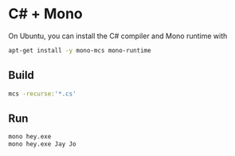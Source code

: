 # C# + Mono

On Ubuntu, you can install the C# compiler and Mono runtime with

```sh
apt-get install -y mono-mcs mono-runtime
```

## Build

```sh
mcs -recurse:'*.cs'
```

## Run

```sh
mono hey.exe
mono hey.exe Jay Jo
```
